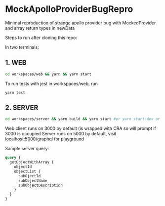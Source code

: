 # MockApolloProviderBugRepro
Minimal reproduction of strange apollo provider bug with MockedProvider and array return types in newData

Steps to run after cloning this repo:

In two terminals:

## 1. WEB

``` bash
cd workspaces/web && yarn && yarn start
```
To run tests with jest in workspaces/web, run 
```
yarn test
```

## 2. SERVER

``` bash
cd workspaces/server && yarn build && yarn start #or yarn start:dev or nodemon
```

Web client runs on 3000 by default (is wrapped with CRA so will prompt if 3000 is occupied
Server runs on 5000 by default, visit localhost:5000/graphql for playground

Sample server query:

``` graphql
query {
  getObjectWithArray {
    objectId
    objectList {
      subOjectId
      subObjectName
      subObjectDescription
    }
  }
}
```
